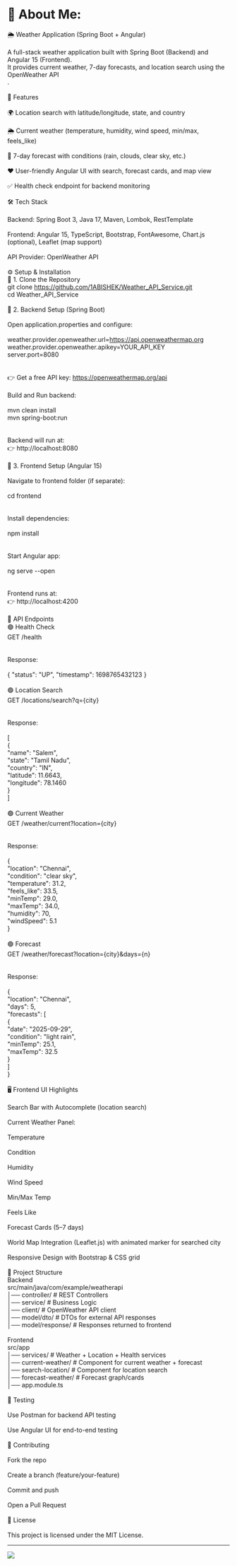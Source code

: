 # 💫 About Me:
🌦️ Weather Application (Spring Boot + Angular)<br><br>A full-stack weather application built with Spring Boot (Backend) and Angular 15 (Frontend).<br>It provides current weather, 7-day forecasts, and location search using the OpenWeather API<br>.<br><br>🚀 Features<br><br>🌍 Location search with latitude/longitude, state, and country<br><br>🌦️ Current weather (temperature, humidity, wind speed, min/max, feels_like)<br><br>📅 7-day forecast with conditions (rain, clouds, clear sky, etc.)<br><br>❤️ User-friendly Angular UI with search, forecast cards, and map view<br><br>✅ Health check endpoint for backend monitoring<br><br>🛠️ Tech Stack<br><br>Backend: Spring Boot 3, Java 17, Maven, Lombok, RestTemplate<br><br>Frontend: Angular 15, TypeScript, Bootstrap, FontAwesome, Chart.js (optional), Leaflet (map support)<br><br>API Provider: OpenWeather API<br><br>⚙️ Setup & Installation<br>🔹 1. Clone the Repository<br>git clone https://github.com/1ABISHEK/Weather_API_Service.git<br>cd Weather_API_Service<br><br>🔹 2. Backend Setup (Spring Boot)<br><br>Open application.properties and configure:<br><br>weather.provider.openweather.url=https://api.openweathermap.org<br>weather.provider.openweather.apikey=YOUR_API_KEY<br>server.port=8080<br><br><br>👉 Get a free API key: https://openweathermap.org/api<br><br>Build and Run backend:<br><br>mvn clean install<br>mvn spring-boot:run<br><br><br>Backend will run at:<br>👉 http://localhost:8080<br><br>🔹 3. Frontend Setup (Angular 15)<br><br>Navigate to frontend folder (if separate):<br><br>cd frontend<br><br><br>Install dependencies:<br><br>npm install<br><br><br>Start Angular app:<br><br>ng serve --open<br><br><br>Frontend runs at:<br>👉 http://localhost:4200<br><br>📡 API Endpoints<br>🟢 Health Check<br>GET /health<br><br><br>Response:<br><br>{ "status": "UP", "timestamp": 1698765432123 }<br><br>🟢 Location Search<br>GET /locations/search?q={city}<br><br><br>Response:<br><br>[<br>  {<br>    "name": "Salem",<br>    "state": "Tamil Nadu",<br>    "country": "IN",<br>    "latitude": 11.6643,<br>    "longitude": 78.1460<br>  }<br>]<br><br>🟢 Current Weather<br>GET /weather/current?location={city}<br><br><br>Response:<br><br>{<br>  "location": "Chennai",<br>  "condition": "clear sky",<br>  "temperature": 31.2,<br>  "feels_like": 33.5,<br>  "minTemp": 29.0,<br>  "maxTemp": 34.0,<br>  "humidity": 70,<br>  "windSpeed": 5.1<br>}<br><br>🟢 Forecast<br>GET /weather/forecast?location={city}&days={n}<br><br><br>Response:<br><br>{<br>  "location": "Chennai",<br>  "days": 5,<br>  "forecasts": [<br>    {<br>      "date": "2025-09-29",<br>      "condition": "light rain",<br>      "minTemp": 25.1,<br>      "maxTemp": 32.5<br>    }<br>  ]<br>}<br><br>🖥️ Frontend UI Highlights<br><br>Search Bar with Autocomplete (location search)<br><br>Current Weather Panel:<br><br>Temperature<br><br>Condition<br><br>Humidity<br><br>Wind Speed<br><br>Min/Max Temp<br><br>Feels Like<br><br>Forecast Cards (5–7 days)<br><br>World Map Integration (Leaflet.js) with animated marker for searched city<br><br>Responsive Design with Bootstrap & CSS grid<br><br>📂 Project Structure<br>Backend<br>src/main/java/com/example/weatherapi<br>│── controller/      # REST Controllers<br>│── service/         # Business Logic<br>│── client/          # OpenWeather API client<br>│── model/dto/       # DTOs for external API responses<br>│── model/response/  # Responses returned to frontend<br><br>Frontend<br>src/app<br>│── services/              # Weather + Location + Health services<br>│── current-weather/       # Component for current weather + forecast<br>│── search-location/       # Component for location search<br>│── forecast-weather/      # Forecast graph/cards<br>│── app.module.ts<br><br>🧪 Testing<br><br>Use Postman for backend API testing<br><br>Use Angular UI for end-to-end testing<br><br>🤝 Contributing<br><br>Fork the repo<br><br>Create a branch (feature/your-feature)<br><br>Commit and push<br><br>Open a Pull Request<br><br>📜 License<br><br>This project is licensed under the MIT License.



---
[![](https://visitcount.itsvg.in/api?id=Abishek&icon=0&color=0)](https://visitcount.itsvg.in)

<!-- Proudly created with GPRM ( https://gprm.itsvg.in ) -->
